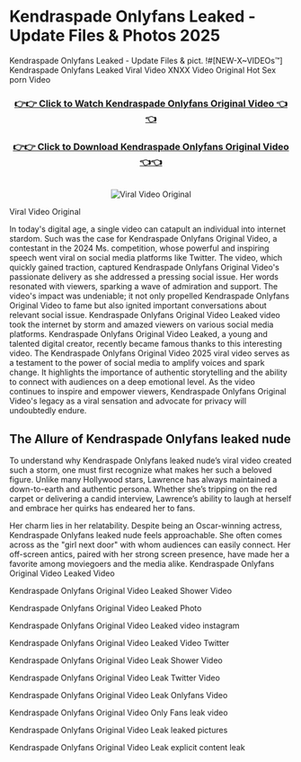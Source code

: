 # Kendraspade Onlyfans Leaked - Update Files & Photos 2025

Kendraspade Onlyfans Leaked - Update Files & pict. !#[NEW-X~VIDEOs™] Kendraspade Onlyfans Leaked Viral Video XNXX Video Original Hot Sex porn Video
<br>
<div align="center">
<h3><a href="https://links2leaks.com/kendraspade" rel="nofollow">👉👉 Click to Watch Kendraspade Onlyfans Original Video 👈👈</a></h3>
<h3><a href="https://links2leaks.com/kendraspade" rel="nofollow">👉👉 Click to Download Kendraspade Onlyfans Original Video 👈👈</a></h3>
<br>
<a href="https://links2leaks.com/kendraspade" rel="nofollow"><img src="https://i.ibb.co/Gkj2r4b/banner.png" alt="Viral Video Original" style="max-width: 100%; display: inline-block;" data-target="animated-image.originalImage"></a>
</div>

Viral Video Original

In today's digital age, a single video can catapult an individual into internet stardom. Such was the case for Kendraspade Onlyfans Original Video, a contestant in the 2024 Ms. competition, whose powerful and inspiring speech went viral on social media platforms like Twitter.
The video, which quickly gained traction, captured Kendraspade Onlyfans Original Video's passionate delivery as she addressed a pressing social issue. Her words resonated with viewers, sparking a wave of admiration and support. The video's impact was undeniable; it not only propelled Kendraspade Onlyfans Original Video to fame but also ignited important conversations about relevant social issue.
Kendraspade Onlyfans Original Video Leaked video took the internet by storm and amazed viewers on various social media platforms. Kendraspade Onlyfans Original Video Leaked, a young and talented digital creator, recently became famous thanks to this interesting video.
The Kendraspade Onlyfans Original Video 2025 viral video serves as a testament to the power of social media to amplify voices and spark change. It highlights the importance of authentic storytelling and the ability to connect with audiences on a deep emotional level. As the video continues to inspire and empower viewers, Kendraspade Onlyfans Original Video's legacy as a viral sensation and advocate for privacy will undoubtedly endure.

<h2>The Allure of Kendraspade Onlyfans leaked nude</h2>


To understand why Kendraspade Onlyfans leaked nude’s viral video created such a storm, one must first recognize what makes her such a beloved figure. Unlike many Hollywood stars, Lawrence has always maintained a down-to-earth and authentic persona. Whether she’s tripping on the red carpet or delivering a candid interview, Lawrence’s ability to laugh at herself and embrace her quirks has endeared her to fans.

Her charm lies in her relatability. Despite being an Oscar-winning actress, Kendraspade Onlyfans leaked nude feels approachable. She often comes across as the "girl next door" with whom audiences can easily connect. Her off-screen antics, paired with her strong screen presence, have made her a favorite among moviegoers and the media alike.
Kendraspade Onlyfans Original Video Leaked Video

Kendraspade Onlyfans Original Video Leaked Shower Video

Kendraspade Onlyfans Original Video Leaked Photo

Kendraspade Onlyfans Original Video Leaked video instagram

Kendraspade Onlyfans Original Video Leaked Video Twitter

Kendraspade Onlyfans Original Video Leak Shower Video

Kendraspade Onlyfans Original Video Leak Twitter Video

Kendraspade Onlyfans Original Video Leak Onlyfans Video

Kendraspade Onlyfans Original Video Only Fans leak video

Kendraspade Onlyfans Original Video Leak leaked pictures

Kendraspade Onlyfans Original Video Leak explicit content leak